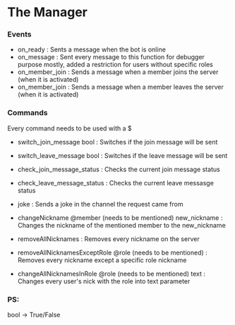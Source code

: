 # The Manager

### Events
- on_ready : Sents a message when the bot is online
- on_message : Sent every message to this function for debugger purpose mostly, added a restriction for users without specific roles
- on_member_join : Sends a message when a member joins the server (when it is activated)
- on_member_join : Sends a message when a member leaves the server (when it is activated)



### Commands
Every command needs to be used with a $

- switch_join_message bool : Switches if the join message will be sent
- switch_leave_message bool : Switches if the leave message will be sent
- check_join_message_status : Checks the current join message status
- check_leave_message_status : Checks the current leave messasge status
- joke : Sends a joke in the channel the request came from


- changeNickname @member (needs to be mentioned) new_nickname : Changes the nickname of the mentioned member to the new_nickname
- removeAllNicknames : Removes every nickname on the server
- removeAllNicknamesExceptRole @role (needs to be mentioned) : Removes every nickname except a specific role nickname
- changeAllNicknamesInRole @role (needs to be mentioned) text : Changes every user's nick with the role into text parameter 


### PS: 
bool -> True/False